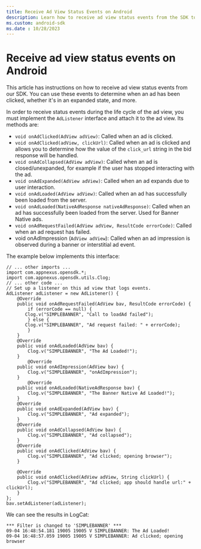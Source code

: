 ```yaml
---
title: Receive Ad View Status Events on Android
description: Learn how to receive ad view status events from the SDK to determine ad clicks and expanded state. Implement AdListener interface and attach it to ad view.
ms.custom: android-sdk
ms.date : 10/28/2023
---
```


# Receive ad view status events on Android

This article has instructions on how to receive ad view status events from our SDK. You can use these events to determine when an ad has been clicked, whether it's in an expanded state, and more.

In order to receive status events during the life cycle of the ad view, you must implement the `AdListener` interface and attach it to the ad view. Its methods are:

- `void onAdClicked(AdView adView)`: Called when an ad is clicked.
- `void onAdClicked(adView, clickUrl)`: Called when an ad is clicked and allows you to determine how the value of the `click_url` string in the bid response will be handled.
- `void onAdCollapsed(AdView adView)`: Called when an ad is closed/unexpanded, for example if the user has stopped interacting with the ad.
- `void onAdExpanded(AdView adView)`: Called when an ad expands due to user interaction.
- `void onAdLoaded(AdView adView)`: Called when an ad has successfully been loaded from the server.
- `void onAdLoaded(NativeAdResponse nativeAdResponse)`: Called when an ad has successfully been loaded from the server. Used for Banner Native ads.
- `void onAdRequestFailed(AdView adView, ResultCode errorCode)`: Called when an ad request has failed.
- void onAdImpression (`AdView adView`): Called when an ad impression is observed during a banner or interstitial ad event.

The example below implements this interface:

```
// ... other imports ...
import com.appnexus.opensdk.*;
import com.appnexus.opensdk.utils.Clog;
// ... other code ...
// Set up a listener on this ad view that logs events.
AdListener adListener = new AdListener() {
    @Override
    public void onAdRequestFailed(AdView bav, ResultCode errorCode) {
        if (errorCode == null) {
       Clog.v("SIMPLEBANNER", "Call to loadAd failed");
        } else {
       Clog.v("SIMPLEBANNER", "Ad request failed: " + errorCode);
        }
    }
    @Override
    public void onAdLoaded(AdView bav) {
        Clog.v("SIMPLEBANNER", "The Ad Loaded!");
    }   
        @Override
    public void onAdImpression(AdView bav) {
        Clog.v("SIMPLEBANNER", "onAdImpression");
    }       
        @Override
    public void onAdLoaded(NativeAdResponse bav) {
        Clog.v("SIMPLEBANNER", "The Banner Native Ad Loaded!");
    }
    @Override
    public void onAdExpanded(AdView bav) {
        Clog.v("SIMPLEBANNER", "Ad expanded");
    }
    @Override
    public void onAdCollapsed(AdView bav) {
        Clog.v("SIMPLEBANNER", "Ad collapsed");
    }
    @Override
    public void onAdClicked(AdView bav) {
        Clog.v("SIMPLEBANNER", "Ad clicked; opening browser");
    }
 
    @Override
    public void onAdClicked(AdView adView, String clickUrl) {
        Clog.v("SIMPLEBANNER", "Ad clicked; app should handle url:" + clickUrl);
    }
};
bav.setAdListener(adListener);
```

We can see the results in LogCat:

```
*** Filter is changed to 'SIMPLEBANNER' ***
09-04 16:48:54.181 19005 19005 V SIMPLEBANNER: The Ad Loaded!
09-04 16:48:57.059 19005 19005 V SIMPLEBANNER: Ad clicked; opening browser    
```
